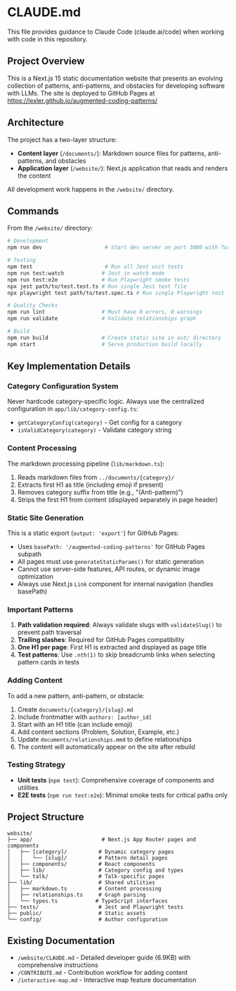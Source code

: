 # CLAUDE.md

This file provides guidance to Claude Code (claude.ai/code) when working with code in this repository.

## Project Overview

This is a Next.js 15 static documentation website that presents an evolving collection of patterns, anti-patterns, and obstacles for developing software with LLMs. The site is deployed to GitHub Pages at https://lexler.github.io/augmented-coding-patterns/

## Architecture

The project has a two-layer structure:
- **Content layer** (`/documents/`): Markdown source files for patterns, anti-patterns, and obstacles
- **Application layer** (`/website/`): Next.js application that reads and renders the content

All development work happens in the `/website/` directory.

## Commands

From the `/website/` directory:

```bash
# Development
npm run dev                    # Start dev server on port 3000 with Turbopack

# Testing
npm test                       # Run all Jest unit tests
npm run test:watch            # Jest in watch mode
npm run test:e2e              # Run Playwright smoke tests
npx jest path/to/test.test.ts # Run single Jest test file
npx playwright test path/to/test.spec.ts # Run single Playwright test

# Quality Checks
npm run lint                  # Must have 0 errors, 0 warnings
npm run validate              # Validate relationships graph

# Build
npm run build                 # Create static site in out/ directory
npm start                     # Serve production build locally
```

## Key Implementation Details

### Category Configuration System

Never hardcode category-specific logic. Always use the centralized configuration in `app/lib/category-config.ts`:
- `getCategoryConfig(category)` - Get config for a category
- `isValidCategory(category)` - Validate category string

### Content Processing

The markdown processing pipeline (`lib/markdown.ts`):
1. Reads markdown files from `../documents/{category}/`
2. Extracts first H1 as title (including emoji if present)
3. Removes category suffix from title (e.g., "(Anti-pattern)")
4. Strips the first H1 from content (displayed separately in page header)

### Static Site Generation

This is a static export (`output: 'export'`) for GitHub Pages:
- Uses `basePath: '/augmented-coding-patterns'` for GitHub Pages subpath
- All pages must use `generateStaticParams()` for static generation
- Cannot use server-side features, API routes, or dynamic image optimization
- Always use Next.js `Link` component for internal navigation (handles basePath)

### Important Patterns

1. **Path validation required**: Always validate slugs with `validateSlug()` to prevent path traversal
2. **Trailing slashes**: Required for GitHub Pages compatibility
3. **One H1 per page**: First H1 is extracted and displayed as page title
4. **Test patterns**: Use `.nth(1)` to skip breadcrumb links when selecting pattern cards in tests

### Adding Content

To add a new pattern, anti-pattern, or obstacle:
1. Create `documents/{category}/{slug}.md`
2. Include frontmatter with `authors: [author_id]`
3. Start with an H1 title (can include emoji)
4. Add content sections (Problem, Solution, Example, etc.)
5. Update `documents/relationships.mmd` to define relationships
6. The content will automatically appear on the site after rebuild

### Testing Strategy

- **Unit tests** (`npm test`): Comprehensive coverage of components and utilities
- **E2E tests** (`npm run test:e2e`): Minimal smoke tests for critical paths only

## Project Structure

```
website/
├── app/                      # Next.js App Router pages and components
│   ├── [category]/          # Dynamic category pages
│   │   └── [slug]/          # Pattern detail pages
│   ├── components/          # React components
│   ├── lib/                 # Category config and types
│   └── talk/                # Talk-specific pages
├── lib/                     # Shared utilities
│   ├── markdown.ts          # Content processing
│   ├── relationships.ts     # Graph parsing
│   └── types.ts            # TypeScript interfaces
├── tests/                   # Jest and Playwright tests
├── public/                  # Static assets
└── config/                  # Author configuration
```

## Existing Documentation

- `/website/CLAUDE.md` - Detailed developer guide (6.9KB) with comprehensive instructions
- `/CONTRIBUTE.md` - Contribution workflow for adding content
- `/interactive-map.md` - Interactive map feature documentation
